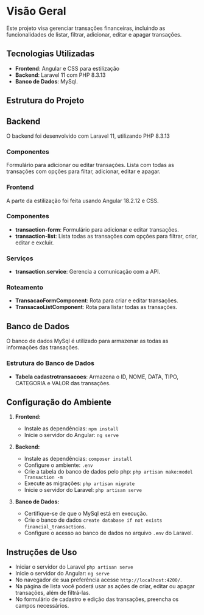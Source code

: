 # Visão Geral

Este projeto visa gerenciar transações financeiras, incluindo as funcionalidades de listar, filtrar, adicionar, editar e apagar transações.

## Tecnologias Utilizadas

 - **Frontend**: Angular e CSS para estilização
 - **Backend**: Laravel 11 com PHP 8.3.13
 - **Banco de Dados**: MySql.

## Estrutura do Projeto

## Backend

O backend foi desenvolvido com Laravel 11, utilizando PHP 8.3.13

### Componentes

Formulário para adicionar ou editar transações.
Lista com todas as transações com opções para filtar, adicionar, editar e apagar.

### Frontend

A parte da estilização foi feita usando Angular 18.2.12 e CSS.

### Componentes

 - **transaction-form**: Formulário para adicionar e editar transações.
 - **transaction-list**: Lista todas as transações com opções para filtrar, criar, editar e excluir.

### Serviços

 - **transaction.service**: Gerencia a comunicação com a API.

### Roteamento
 - **TransacaoFormComponent**: Rota para criar e editar transações.
 - **TransacaoListComponent**: Rota para listar todas as transações.

## Banco de Dados

O banco de dados MySql é utilizado para armazenar as todas as informações das transações.

### Estrutura do Banco de Dados

 - **Tabela cadastrotransacoes**: Armazena o ID, NOME, DATA, TIPO, CATEGORIA e VALOR das transações.

## Configuração do Ambiente

1. **Frontend:**
   - Instale as dependências: `npm install`
   - Inicie o servidor do Angular: `ng serve`

2. **Backend:**
   - Instale as dependências: `composer install`
   - Configure o ambiente: `.env`
   - Crie a tabela do banco de dados pelo php: `php artisan make:model Transaction -m`
   - Execute as migrações: `php artisan migrate`
   - Inicie o servidor do Laravel: `php artisan serve`

3. **Banco de Dados:**
   - Certifique-se de que o MySql está em execução.
   - Crie o banco de dados `create database if not exists financial_transactions`.
   - Configure o acesso ao banco de dados no arquivo `.env` do Laravel.

## Instruções de Uso

 - Iniciar o servidor do Laravel `php artisan serve`
 - Inicie o servidor do Angular: `ng serve` 
 - No navegador de sua preferência acesse `http://localhost:4200/`.
 - Na página de lista você poderá usar as ações de criar, editar ou apagar transações, além de filtrá-las.
 - No formulário de cadastro e edição das transações, preencha os campos necessários.
